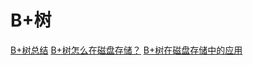 # B+树

[B+树总结](https://www.jianshu.com/p/71700a464e97)
[B+树怎么在磁盘存储？](https://www.zhihu.com/question/269033066/answer/834449642)
[B+树在磁盘存储中的应用](https://www.cnblogs.com/nullzx/p/8978177.html)
